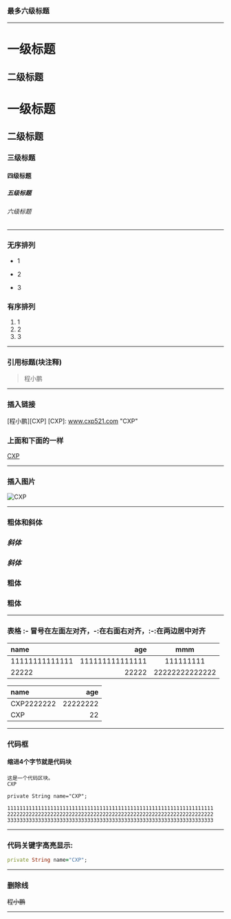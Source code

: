 ### 最多六级标题
***

一级标题
=============

二级标题
-------------

# 一级标题
## 二级标题
### 三级标题
#### 四级标题
##### 五级标题
###### 六级标题

---

### 无序排列

* 1
- 2
+ 3

### 有序排列

1. 1
2. 2
3. 3

- - -
### 引用标题(块注释)
> 程小鹏

***
### 插入链接

[程小鹏][CXP]
[CXP]: www.cxp521.com    "CXP"

### 上面和下面的一样

[CXP](www.cxp521.com)

***
### 插入图片

![CXP](http://7tea8k.com1.z0.glb.clouddn.com/cxp_logo.png)

***
### 粗体和斜体

### *斜体*
### _斜体_

### **粗体**
### __粗体__

---
### 表格   :- 冒号在左面左对齐，-:在右面右对齐，:-:在两边居中对齐

|       name      |       age       |      mmm       |
| :-------------- | ---------------:|:--------------:|
| 11111111111111  | 111111111111111 | 111111111      |
| 22222           |           22222 | 22222222222222 |

name | age
:---- | ----:
CXP2222222  | 22222222
CXP  | 22

---
### 代码框    
#### 缩进4个字节就是代码块

    这是一个代码区块。
    CXP    

`private String name="CXP";`  

```
1111111111111111111111111111111111111111111111111111111111111111111
2222222222222222222222222222222222222222222222222222222222222222222
3333333333333333333333333333333333333333333333333333333333333333333
```
---
### 代码关键字高亮显示:
```ruby
private String name="CXP";
```
---
### 删除线   
~~程小鹏~~

---
